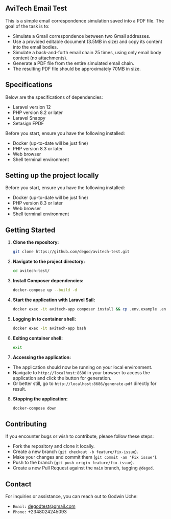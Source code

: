 ## AviTech Email Test

This is a simple email correspondence simulation saved into a PDF file. The goal of the task is to:

- Simulate a Gmail correspondence between two Gmail addresses.
- Use a provided editable document (3.5MB in size) and copy its content into the email
bodies.
- Simulate a back-and-forth email chain 25 times, using only email body content (no
attachments).
- Generate a PDF file from the entire simulated email chain.
- The resulting PDF file should be approximately 70MB in size.

## Specifications

Below are the specifications of dependencies:

- Laravel version 12
- PHP version 8.2 or later
- Laravel Snappy
- Setasign FPDF

Before you start, ensure you have the following installed:

- Docker (up-to-date will be just fine)
- PHP version 8.3 or later
- Web browser
- Shell terminal environment

## Setting up the project locally

Before you start, ensure you have the following installed:

- Docker (up-to-date will be just fine)
- PHP version 8.3 or later
- Web browser
- Shell terminal environment

## Getting Started

1. **Clone the repository:**

   ```bash
   git clone https://github.com/degod/avitech-test.git
   ```

2. **Navigate to the project directory:**

	```bash
	cd avitech-test/
	```

3. **Install Composer dependencies:**

	```bash
	docker-compose up --build -d
	```

4. **Start the application with Laravel Sail:**

	```bash
	docker exec -it avitech-app composer install && cp .env.example .env && php artisan key:generate && touch database.sqlite
	```

5. **Logging in to container shell:**

	```bash
	docker exec -it avitech-app bash
	```

6. **Exiting container shell:**

	```bash
	exit
	```

7. **Accessing the application:**

- The application should now be running on your local environment.
- Navigate to `http://localhost:8686` in your browser to access the application and click the button for generation.
- Or better still, go to `http://localhost:8686/generate-pdf` directly for result.

8. **Stopping the application:**

	```bash
	docker-compose down
	```

## Contributing

If you encounter bugs or wish to contribute, please follow these steps:

- Fork the repository and clone it locally.
- Create a new branch (`git checkout -b feature/fix-issue`).
- Make your changes and commit them (`git commit -am 'Fix issue'`).
- Push to the branch (`git push origin feature/fix-issue`).
- Create a new Pull Request against the `main` branch, tagging `@degod`.

## Contact

For inquiries or assistance, you can reach out to Godwin Uche:

- `Email:` degodtest@gmail.com
- `Phone:` +2348024245093
